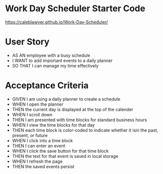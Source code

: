 # Work Day Scheduler Starter Code
https://caleblawver.github.io/Work-Day-Scheduler/

# User Story
* AS AN employee with a busy schedule
* I WANT to add important events to a daily planner
* SO THAT I can manage my time effectively

# Acceptance Criteria
* GIVEN I am using a daily planner to create a schedule
* WHEN I open the planner
* THEN the current day is displayed at the top of the calender
* WHEN I scroll down
* THEN I am presented with time blocks for standard business hours
* WHEN I view the time blocks for that day
* THEN each time block is color-coded to indicate whether it isin the past, present, or future
* WHEN I click into a time block
* THEN I can enter an event
* WHEN I click the save button for that time block
* THEN the text for that event is saved in local storage
* WHEN I refresh the page
* THEN the saved events persist

